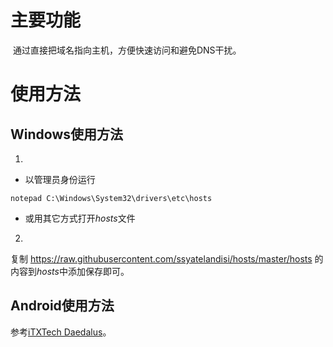 # 主要功能
​
通过直接把域名指向主机，方便快速访问和避免DNS干扰。

# 使用方法

## Windows使用方法

1. 

* 以管理员身份运行

```
notepad C:\Windows\System32\drivers\etc\hosts
```

* 或用其它方式打开*hosts*文件

2. 

复制 https://raw.githubusercontent.com/ssyatelandisi/hosts/master/hosts 的内容到*hosts*中添加保存即可。

## Android使用方法

参考[iTXTech Daedalus](https://github.com/iTXTech/Daedalus)。
